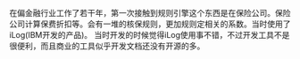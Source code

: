 在偏金融行业工作了若干年，第一次接触到规则引擎这个东西是在保险公司。保险公司计算保费折扣等。会有一堆的核保规则，更加规则定相关的系数。当时使用了iLog\(IBM开发的产品\)。 当时开发的时候觉得iLog使用事不错，不过开发工具不是很便利，而且商业的工具似乎开发文档还没有开源的多。

